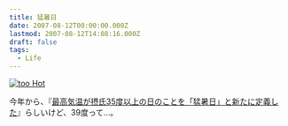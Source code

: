 ```yaml
---
title: 猛暑日
date: 2007-08-12T00:00:00.000Z
lastmod: 2007-08-12T14:08:16.000Z
draft: false
tags:
  - Life
---
```


[![too Hot](https://farm2.staticflickr.com/1426/1092072781_18f0c10920.jpg "too Hot")](http://www.flickr.com/photos/machu/1092072781/)

今年から、『[最高気温が摂氏35度以上の日のことを「猛暑日」と新たに定義した](http://ja.wikipedia.org/wiki/%E7%8C%9B%E6%9A%91)』らしいけど、39度って…。
